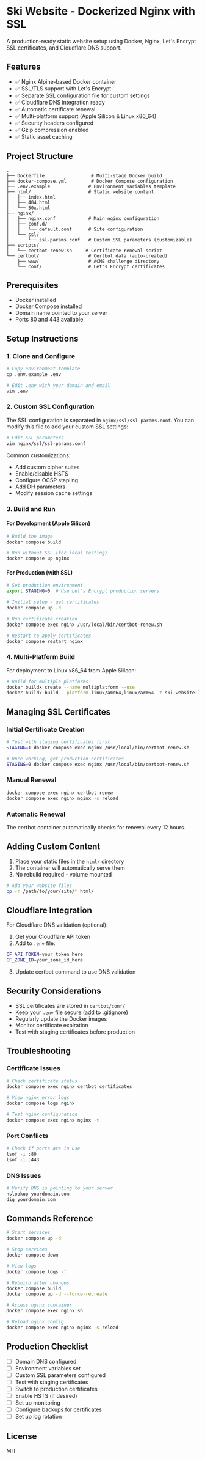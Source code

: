 # Ski Website - Dockerized Nginx with SSL

A production-ready static website setup using Docker, Nginx, Let's Encrypt SSL certificates, and Cloudflare DNS support.

## Features

- ✅ Nginx Alpine-based Docker container
- ✅ SSL/TLS support with Let's Encrypt
- ✅ Separate SSL configuration file for custom settings
- ✅ Cloudflare DNS integration ready
- ✅ Automatic certificate renewal
- ✅ Multi-platform support (Apple Silicon & Linux x86_64)
- ✅ Security headers configured
- ✅ Gzip compression enabled
- ✅ Static asset caching

## Project Structure

```
.
├── Dockerfile                 # Multi-stage Docker build
├── docker-compose.yml         # Docker Compose configuration
├── .env.example              # Environment variables template
├── html/                     # Static website content
│   ├── index.html
│   ├── 404.html
│   └── 50x.html
├── nginx/
│   ├── nginx.conf            # Main nginx configuration
│   ├── conf.d/
│   │   └── default.conf      # Site configuration
│   └── ssl/
│       └── ssl-params.conf   # Custom SSL parameters (customizable)
├── scripts/
│   └── certbot-renew.sh     # Certificate renewal script
└── certbot/                  # Certbot data (auto-created)
    ├── www/                  # ACME challenge directory
    └── conf/                 # Let's Encrypt certificates
```

## Prerequisites

- Docker installed
- Docker Compose installed
- Domain name pointed to your server
- Ports 80 and 443 available

## Setup Instructions

### 1. Clone and Configure

```bash
# Copy environment template
cp .env.example .env

# Edit .env with your domain and email
vim .env
```

### 2. Custom SSL Configuration

The SSL configuration is separated in `nginx/ssl/ssl-params.conf`. You can modify this file to add your custom SSL settings:

```bash
# Edit SSL parameters
vim nginx/ssl/ssl-params.conf
```

Common customizations:
- Add custom cipher suites
- Enable/disable HSTS
- Configure OCSP stapling
- Add DH parameters
- Modify session cache settings

### 3. Build and Run

#### For Development (Apple Silicon)

```bash
# Build the image
docker compose build

# Run without SSL (for local testing)
docker compose up nginx
```

#### For Production (with SSL)

```bash
# Set production environment
export STAGING=0  # Use Let's Encrypt production servers

# Initial setup - get certificates
docker compose up -d

# Run certificate creation
docker compose exec nginx /usr/local/bin/certbot-renew.sh

# Restart to apply certificates
docker compose restart nginx
```

### 4. Multi-Platform Build

For deployment to Linux x86_64 from Apple Silicon:

```bash
# Build for multiple platforms
docker buildx create --name multiplatform --use
docker buildx build --platform linux/amd64,linux/arm64 -t ski-website:latest --push .
```

## Managing SSL Certificates

### Initial Certificate Creation

```bash
# Test with staging certificates first
STAGING=1 docker compose exec nginx /usr/local/bin/certbot-renew.sh

# Once working, get production certificates
STAGING=0 docker compose exec nginx /usr/local/bin/certbot-renew.sh
```

### Manual Renewal

```bash
docker compose exec nginx certbot renew
docker compose exec nginx nginx -s reload
```

### Automatic Renewal

The certbot container automatically checks for renewal every 12 hours.

## Adding Custom Content

1. Place your static files in the `html/` directory
2. The container will automatically serve them
3. No rebuild required - volume mounted

```bash
# Add your website files
cp -r /path/to/your/site/* html/
```

## Cloudflare Integration

For Cloudflare DNS validation (optional):

1. Get your Cloudflare API token
2. Add to `.env` file:
```bash
CF_API_TOKEN=your_token_here
CF_ZONE_ID=your_zone_id_here
```

3. Update certbot command to use DNS validation

## Security Considerations

- SSL certificates are stored in `certbot/conf/`
- Keep your `.env` file secure (add to .gitignore)
- Regularly update the Docker images
- Monitor certificate expiration
- Test with staging certificates before production

## Troubleshooting

### Certificate Issues

```bash
# Check certificate status
docker compose exec nginx certbot certificates

# View nginx error logs
docker compose logs nginx

# Test nginx configuration
docker compose exec nginx nginx -t
```

### Port Conflicts

```bash
# Check if ports are in use
lsof -i :80
lsof -i :443
```

### DNS Issues

```bash
# Verify DNS is pointing to your server
nslookup yourdomain.com
dig yourdomain.com
```

## Commands Reference

```bash
# Start services
docker compose up -d

# Stop services
docker compose down

# View logs
docker compose logs -f

# Rebuild after changes
docker compose build
docker compose up -d --force-recreate

# Access nginx container
docker compose exec nginx sh

# Reload nginx config
docker compose exec nginx nginx -s reload
```

## Production Checklist

- [ ] Domain DNS configured
- [ ] Environment variables set
- [ ] Custom SSL parameters configured
- [ ] Test with staging certificates
- [ ] Switch to production certificates
- [ ] Enable HSTS (if desired)
- [ ] Set up monitoring
- [ ] Configure backups for certificates
- [ ] Set up log rotation

## License

MIT